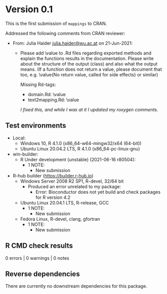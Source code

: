 # Version 0.1

This is the first submission of `mappings` to CRAN.

Addressed the following comments from CRAN reviewer:

* From: Julia Haider <julia.haider@wu.ac.at> on 21-Jun-2021:

  - Please add \value to .Rd files regarding exported methods and explain the
    functions results in the documentation. Please write about the structure of
    the output (class) and also what the output means. (If a function does not
    return a value, please document that too, e.g. \value{No return value, called
    for side effects} or similar)
    
    Missing Rd-tags:
    * domain.Rd: \value
    * text2mapping.Rd: \value

    _I fixed this, and while I was at it I updated my roxygen comments._

## Test environments

* Local:
  - Windows 10, R 4.1.0 (x86_64-w64-mingw32/x64 (64-bit))
  - Ubuntu Linux 20.04.2 LTS, R 4.1.0 (x86_64-pc-linux-gnu)
* win-builder:
  - R Under development (unstable) (2021-06-16 r80504):
    - 1 NOTE:
      * New submission
* R-hub builder (https://builder.r-hub.io)
  - Windows Server 2008 R2 SP1, R-devel, 32/64 bit
    - Produced an error unrelated to my package:
      * Error: Bioconductor does not yet build and check packages for R version 4.2
  - Ubuntu Linux 20.04.1 LTS, R-release, GCC
    - 1 NOTE:
      * New submission
  - Fedora Linux, R-devel, clang, gfortran
    - 1 NOTE:
      * New submission

## R CMD check results

0 errors | 0 warnings | 0 notes

## Reverse dependencies

There are currently no downstream dependencies for this package.


